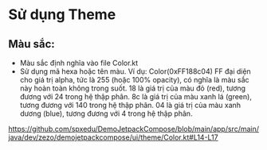 # Sử dụng Theme
## Màu sắc:
- Màu sắc định nghĩa vào file Color.kt
- Sử dụng mã hexa hoặc tên màu. Ví dụ:  Color(0xFF188c04) 
FF đại diện cho giá trị alpha, tức là 255 (hoặc 100% opacity), có nghĩa là màu sắc này hoàn toàn không trong suốt.
18 là giá trị của màu đỏ (red), tương đương với 24 trong hệ thập phân.
8c là giá trị của màu xanh lá (green), tương đương với 140 trong hệ thập phân.
04 là giá trị của màu xanh dương (blue), tương đương với 4 trong hệ thập phân.

https://github.com/spxedu/DemoJetpackCompose/blob/main/app/src/main/java/dev/zezo/demojetpackcompose/ui/theme/Color.kt#L14-L17
